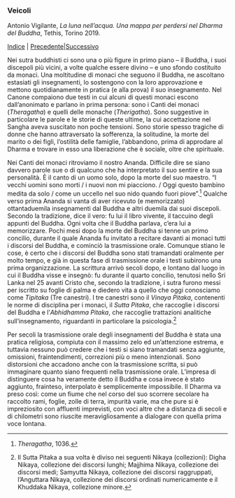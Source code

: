 <link rel="stylesheet" href="../assets/style.css">

### Veicoli

Antonio Vigilante, _La luna nell’acqua. Una mappa per perdersi nel Dharma del Buddha_, Tethis, Torino 2019.

[Indice](index.md) | [Precedente](il-canone.md)|[Successivo](veicoli.md)

Nei sutra buddhisti ci sono una o più figure in primo piano – il Buddha, i suoi discepoli più vicini, a volte qualche essere divino – e uno sfondo costituito da monaci. Una moltitudine di monaci che seguono il Buddha, ne ascoltano estasiati gli insegnamenti, lo sostengono con la loro approvazione e mettono quotidianamente in pratica (e alla prova) il suo insegnamento. Nel Canone compaiono due testi in cui alcuni di questi monaci escono dall’anonimato e parlano in prima persona: sono i Canti dei monaci (_Theragatha_) e quelli delle monache (_Therigatha_). Sono suggestive in particolare le parole e le storie di queste ultime, la cui accettazione nel Sangha aveva suscitato non poche tensioni. Sono storie spesso tragiche di donne che hanno attraversato la sofferenza, la solitudine, la morte del marito o dei figli, l’ostilità delle famiglie, l’abbandono, prima di approdare al Dharma e trovare in esso una liberazione che è sociale, oltre che spirituale.

Nei Canti dei monaci ritroviamo il nostro Ananda. Difficile dire se siano davvero parole sue o di qualcuno che ha interpretato il suo sentire e la sua personalità. È il canto di un uomo solo, dopo la morte del suo maestro. “I vecchi uomini sono morti / i nuovi non mi piacciono. / Oggi questo bambino medita da solo / come un uccello nel suo nido quando fuori piove”.[^60] Qualche verso prima Ananda si vanta di aver ricevuto (e memorizzato) ottantaduemila insegnamenti dal Buddha e altri duemila dai suoi discepoli. Secondo la tradizione, dice il vero: fu lui il libro vivente, il taccuino degli appunti del Buddha. Ogni volta che il Buddha parlava, c’era lui a memorizzare. Pochi mesi dopo la morte del Buddha si tenne un primo concilio, durante il quale Ananda fu invitato a recitare davanti ai monaci tutti i discorsi del Buddha, e cominciò la trasmissione orale. Comunque stiano le cose, è certo che i discorsi del Buddha sono stati tramandati oralmente per molto tempo, e già in questa fase di trasmissione orale i testi subirono una prima organizzazione. La scrittura arrivò secoli dopo, e lontano dal luogo in cui il Buddha visse e insegnò: fu durante il quarto concilio, tenutosi nello Sri Lanka nel 25 avanti Cristo che, secondo la tradizione, i sutra furono messi per iscritto su foglie di palma e diedero vita a quello che oggi conosciamo come _Tipitaka_ (Tre canestri). I tre canestri sono il _Vinaya Pitaka_, contenenti le norme di disciplina per i monaci, il _Sutta Pitaka_, che raccoglie i discorsi del Buddha e l’_Abhidhamma Pitaka_, che raccoglie trattazioni analitiche sull’insegnamento, riguardanti in particolare la psicologia.[^61]

Per secoli la trasmissione orale degli insegnamenti del Buddha è stata una pratica religiosa, compiuta con il massimo zelo ed un’attenzione estrema, e tuttavia nessuno può credere che i testi si siano tramandati senza aggiunte, omissioni, fraintendimenti, correzioni più o meno intenzionali. Sono distorsioni che accadono anche con la trasmissione scritta, si può immaginare quanto siano frequenti nella trasmissione orale. L’impresa di distinguere cosa ha veramente detto il Buddha e cosa invece è stato aggiunto, frainteso, interpolato è semplicemente impossibile. Il Dharma va preso così: come un fiume che nel corso del suo scorrere secolare ha raccolto rami, foglie, zolle di terra, impurità varie, ma che pure si è impreziosito con affluenti imprevisti, con voci altre che a distanza di secoli e di chilometri sono riuscite meravigliosamente a dialogare con quella prima voce lontana.

[^60]: *Theragatha*, 1036.
[^61]:  Il Sutta Pitaka a sua volta è diviso nei seguenti Nikaya (collezioni): Digha Nikaya, collezione dei discorsi lunghi; Majjhima Nikaya, collezione dei discorsi medi; Samyutta Nikaya, collezione dei discorsi raggruppati, l’Anguttara Nikaya, collezione dei discorsi ordinati numericamente e il Khuddaka Nikaya, collezione minore.
